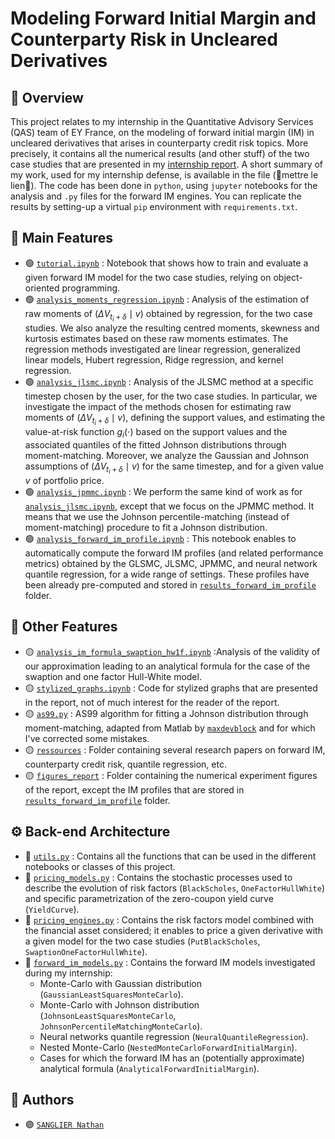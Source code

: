# Modeling Forward Initial Margin and Counterparty Risk in Uncleared Derivatives

## 📘 Overview 
This project relates to my internship in the Quantitative Advisory Services (QAS) team of EY France, on the modeling of forward initial margin (IM) in uncleared derivatives that arises in counterparty credit risk topics. More precisely, it contains all the numerical results (and other stuff) of the two case studies that are presented in my [internship report](report.pdf). A short summary of my work, used for my internship defense, is available in the file (🔴mettre le lien🔴). The code has been done in `python`, using `jupyter` notebooks for the analysis and `.py` files for the forward IM engines. You can replicate the results by setting-up a virtual `pip` environment with `requirements.txt`.

## 🚀 Main Features
- 🟢 [`tutorial.ipynb`](tutorial.ipynb) : Notebook that shows how to train and evaluate a given forward IM model for the two case studies, relying on object-oriented programming.
- 🟢 [`analysis_moments_regression.ipynb`](analysis_moments_regression.ipynb) : Analysis of the estimation of raw moments of $\left(\Delta V_{t_i+\delta} \mid v\right)$ obtained by regression, for the two case studies. We also analyze the resulting centred moments, skewness and kurtosis estimates based on these raw moments estimates. The regression methods investigated are linear regression, generalized linear models, Hubert regression, Ridge regression, and kernel regression.
- 🟢 [`analysis_jlsmc.ipynb`](analysis_jlsmc.ipynb) : Analysis of the JLSMC method at a specific timestep chosen by the user, for the two case studies. In particular, we investigate the impact of the methods chosen for estimating raw moments of $\left(\Delta V_{t_i+\delta} \mid v\right)$, defining the support values, and estimating the value-at-risk function $g_i(\cdot)$ based on the support values and the associated quantiles of the fitted Johnson distributions through moment-matching. Moreover, we analyze the Gaussian and Johnson assumptions of $\left(\Delta V_{t_i+\delta} \mid v\right)$ for the same timestep, and for a given value $v$ of portfolio price.
- 🟢 [`analysis_jpmmc.ipynb`](analysis_jlsmc.ipynb) : We perform the same kind of work as for [`analysis_jlsmc.ipynb`](analysis_jlsmc.ipynb), except that we focus on the JPMMC method. It means that we use the Johnson percentile-matching (instead of moment-matching) procedure to fit a Johnson distribution.
- 🟢 [`analysis_forward_im_profile.ipynb`](analysis_jlsmc.ipynb) : This notebook enables to automatically compute the forward IM profiles (and related performance metrics) obtained by the GLSMC, JLSMC, JPMMC, and neural network quantile regression, for a wide range of settings. These profiles have been already pre-computed and stored in [`results_forward_im_profile`](results_forward_im_profile/) folder.

## 📑 Other Features
- 🟡 [`analysis_im_formula_swaption_hw1f.ipynb`](analysis_im_formula_swaption_hw1f.ipynb) :Analysis of the validity of our approximation leading to an analytical formula for the case of the swaption and one factor Hull-White model.
- 🟡 [`stylized_graphs.ipynb`](stylized_graphs.ipynb) : Code for stylized graphs that are presented in the report, not of much interest for the reader of the report.
- 🟡 [`as99.py`](as99.py) : AS99 algorithm for fitting a Johnson distribution through moment-matching, adapted from Matlab by [`maxdevblock`](https://github.com/maxdevblock) and for which I've corrected some mistakes.
- 🟡 [`ressources`](ressources/) : Folder containing several research papers on forward IM, counterparty credit risk, quantile regression, etc.
- 🟡 [`figures_report`](figures_report/) : Folder containing the numerical experiment figures of the report, except the IM profiles that are stored in [`results_forward_im_profile`](results_forward_im_profile/) folder.

## ⚙️ Back-end Architecture
- 🔵 [`utils.py`](utils.py) : Contains all the functions that can be used in the different notebooks or classes of this project.
- 🔵 [`pricing_models.py`](pricing_models.py) : Contains the stochastic processes used to describe the evolution of risk factors (`BlackScholes`, `OneFactorHullWhite`) and specific parametrization of the zero-coupon yield curve (`YieldCurve`).
- 🔵 [`pricing_engines.py`](pricing_engines.py) : Contains the risk factors model combined with the financial asset considered; it enables to price a given derivative with a given model for the two case studies (`PutBlackScholes`, `SwaptionOneFactorHullWhite`).
- 🔵 [`forward_im_models.py`](forward_im_models.py) : Contains the forward IM models investigated during my internship:
    - Monte-Carlo with Gaussian distribution (`GaussianLeastSquaresMonteCarlo`).
    - Monte-Carlo with Johnson distribution (`JohnsonLeastSquaresMonteCarlo`, `JohnsonPercentileMatchingMonteCarlo`).
    - Neural networks quantile regression (`NeuralQuantileRegression`).
    - Nested Monte-Carlo (`NestedMonteCarloForwardInitialMargin`).
    - Cases for which the forward IM has an (potentially approximate) analytical formula (`AnalyticalForwardInitialMargin`).

## 👤 Authors
- 🟣 [`SANGLIER Nathan`](https://github.com/Nathan-Sanglier)